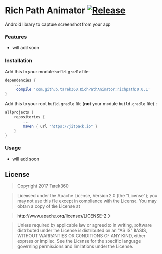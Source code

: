 # Rich Path Animator [![Release](https://jitpack.io/v/tarek360/RichPathAnimator.svg)](https://jitpack.io/#tarek360/RichPathAnimator)

Android library to capture screenshot from your app


### Features
- will add soon

### Installation

Add this to your module `build.gradle` file:
```gradle
dependencies {
	...
	 compile 'com.github.tarek360.RichPathAnimator:richpath:0.0.1'
}
```

Add this to your root `build.gradle` file (**not** your module `build.gradle` file) :
```gradle
allprojects {
	repositories {
		...
		maven { url "https://jitpack.io" }
	}
}
```

### Usage
- will add soon


## License

>Copyright 2017 Tarek360

>Licensed under the Apache License, Version 2.0 (the "License");
you may not use this file except in compliance with the License.
You may obtain a copy of the License at

>   http://www.apache.org/licenses/LICENSE-2.0

>Unless required by applicable law or agreed to in writing, software
distributed under the License is distributed on an "AS IS" BASIS,
WITHOUT WARRANTIES OR CONDITIONS OF ANY KIND, either express or implied.
See the License for the specific language governing permissions and
limitations under the License.
